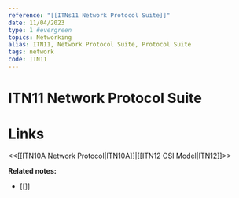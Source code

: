 ```yaml
---
reference: "[[ITNs11 Network Protocol Suite]]"
date: 11/04/2023
type: 1 #evergreen
topics: Networking
alias: ITN11, Network Protocol Suite, Protocol Suite
tags: network 
code: ITN11
---
```

# ITN11 Network Protocol Suite


# Links
<<[[ITN10A Network Protocol|ITN10A]]|[[ITN12 OSI Model|ITN12]]>>

**Related notes:**
- [[]] 